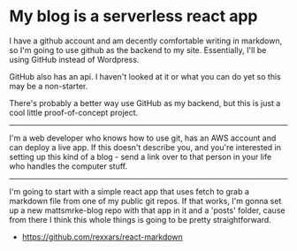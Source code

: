 # My blog is a serverless react app  

I have a github account and am decently comfortable writing in markdown, so I'm going to use github as the backend to my site. Essentially, I'll be using GitHub instead of Wordpress. 

GitHub also has an api. I haven't looked at it or what you can do yet so this may be a non-starter.

There's probably a better way use GitHub as my backend, but this is just a cool little proof-of-concept project.

***  

I'm a web developer who knows how to use git, has an AWS account and can deploy a live app. If this doesn't describe you, and you're interested in setting up this kind of a blog - send a link over to that person in your life who handles the computer stuff.

***

I'm going to start with a simple react app that uses fetch to grab a markdown file from one of my public git repos. If that works, I'm gonna set up a new mattsmrke-blog repo with that app in it and a 'posts' folder, cause from there I think this whole things is going to be pretty straightforward.  

- https://github.com/rexxars/react-markdown  

